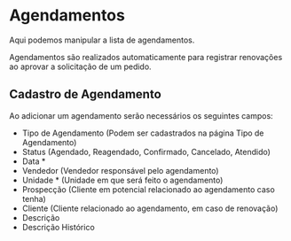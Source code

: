 # Agendamentos

Aqui podemos manipular a lista de agendamentos.

Agendamentos são realizados automaticamente para registrar renovações ao aprovar a solicitação de um pedido.

## Cadastro de Agendamento

Ao adicionar um agendamento serão necessários os seguintes campos:

- Tipo de Agendamento (Podem ser cadastrados na página Tipo de Agendamento)
- Status (Agendado, Reagendado, Confirmado, Cancelado, Atendido)
- Data *
- Vendedor (Vendedor responsável pelo agendamento)
- Unidade * (Unidade em que será feito o agendamento)
- Prospecção (Cliente em potencial relacionado ao agendamento caso tenha)
- Cliente (Cliente relacionado ao agendamento, em caso de renovação)
- Descrição
- Descrição Histórico